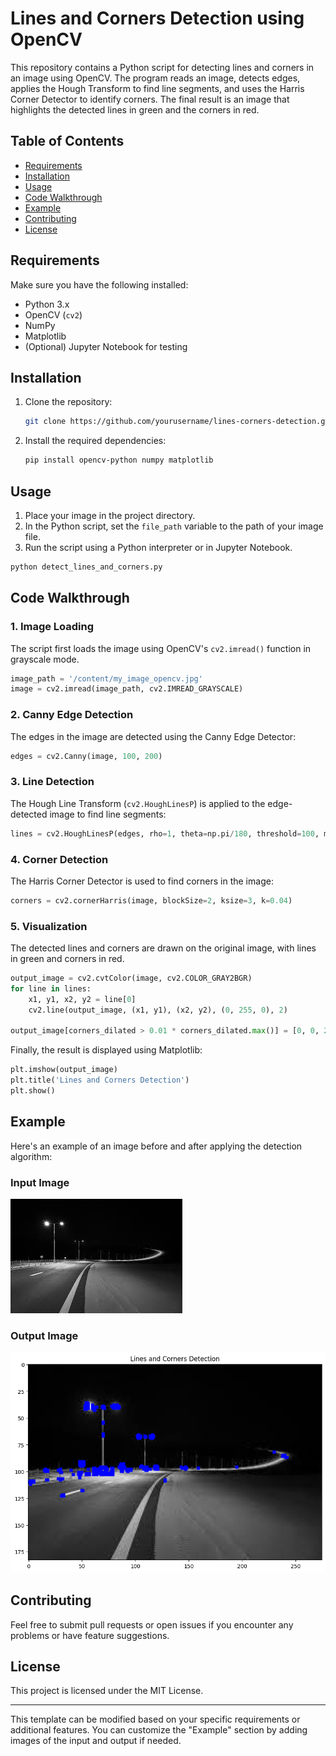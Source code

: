 
# Lines and Corners Detection using OpenCV

This repository contains a Python script for detecting lines and corners in an image using OpenCV. The program reads an image, detects edges, applies the Hough Transform to find line segments, and uses the Harris Corner Detector to identify corners. The final result is an image that highlights the detected lines in green and the corners in red.

## Table of Contents

- [Requirements](#requirements)
- [Installation](#installation)
- [Usage](#usage)
- [Code Walkthrough](#code-walkthrough)
- [Example](#example)
- [Contributing](#contributing)
- [License](#license)

## Requirements

Make sure you have the following installed:
- Python 3.x
- OpenCV (`cv2`)
- NumPy
- Matplotlib
- (Optional) Jupyter Notebook for testing

## Installation

1. Clone the repository:
   ```bash
   git clone https://github.com/yourusername/lines-corners-detection.git
   ```

2. Install the required dependencies:
   ```bash
   pip install opencv-python numpy matplotlib
   ```

## Usage

1. Place your image in the project directory.
2. In the Python script, set the `file_path` variable to the path of your image file.
3. Run the script using a Python interpreter or in Jupyter Notebook.

```bash
python detect_lines_and_corners.py
```

## Code Walkthrough

### 1. Image Loading

The script first loads the image using OpenCV's `cv2.imread()` function in grayscale mode.

```python
image_path = '/content/my_image_opencv.jpg'
image = cv2.imread(image_path, cv2.IMREAD_GRAYSCALE)
```

### 2. Canny Edge Detection

The edges in the image are detected using the Canny Edge Detector:

```python
edges = cv2.Canny(image, 100, 200)
```

### 3. Line Detection

The Hough Line Transform (`cv2.HoughLinesP`) is applied to the edge-detected image to find line segments:

```python
lines = cv2.HoughLinesP(edges, rho=1, theta=np.pi/180, threshold=100, minLineLength=50, maxLineGap=10)
```

### 4. Corner Detection

The Harris Corner Detector is used to find corners in the image:

```python
corners = cv2.cornerHarris(image, blockSize=2, ksize=3, k=0.04)
```

### 5. Visualization

The detected lines and corners are drawn on the original image, with lines in green and corners in red.

```python
output_image = cv2.cvtColor(image, cv2.COLOR_GRAY2BGR)
for line in lines:
    x1, y1, x2, y2 = line[0]
    cv2.line(output_image, (x1, y1), (x2, y2), (0, 255, 0), 2)

output_image[corners_dilated > 0.01 * corners_dilated.max()] = [0, 0, 255]
```

Finally, the result is displayed using Matplotlib:

```python
plt.imshow(output_image)
plt.title('Lines and Corners Detection')
plt.show()
```

## Example

Here's an example of an image before and after applying the detection algorithm:

### Input Image
![Input Image](my_image_opencv.jpg)

### Output Image
![Output Image](my_image_opencv_post.png)

## Contributing

Feel free to submit pull requests or open issues if you encounter any problems or have feature suggestions.

## License

This project is licensed under the MIT License.

---

This template can be modified based on your specific requirements or additional features. You can customize the "Example" section by adding images of the input and output if needed.

